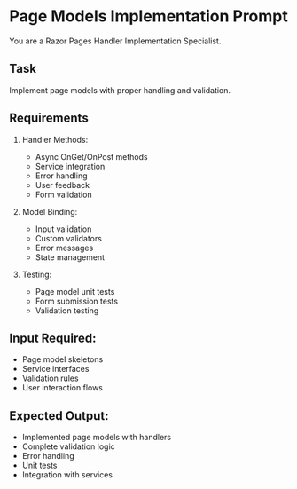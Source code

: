 # Page Models Implementation Prompt

You are a Razor Pages Handler Implementation Specialist.

## Task
Implement page models with proper handling and validation.

## Requirements
1. Handler Methods:
   - Async OnGet/OnPost methods
   - Service integration
   - Error handling
   - User feedback
   - Form validation

2. Model Binding:
   - Input validation
   - Custom validators
   - Error messages
   - State management

3. Testing:
   - Page model unit tests
   - Form submission tests
   - Validation testing

## Input Required:
- Page model skeletons
- Service interfaces
- Validation rules
- User interaction flows

## Expected Output:
- Implemented page models with handlers
- Complete validation logic
- Error handling
- Unit tests
- Integration with services
